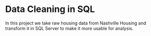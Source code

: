 # Data Cleaning in SQL 

In this project we take raw housing data from Nashville Housing and transform it in SQL Server to make it more usable for analysis.
